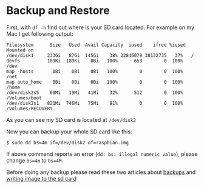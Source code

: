# Backup and Restore

First, with `df -h` find out where is your SD card located. For example on my Mac I get following output:

    Filesystem      Size   Used  Avail Capacity  iused    ifree %iused  Mounted on
    /dev/disk1     233Gi   87Gi  145Gi    38% 22846079 38132735   37%   /
    devfs          189Ki  189Ki    0Bi   100%      653        0  100%   /dev
    map -hosts       0Bi    0Bi    0Bi   100%        0        0  100%   /net
    map auto_home    0Bi    0Bi    0Bi   100%        0        0  100%   /home
    /dev/disk2s5    60Mi   19Mi   41Mi    32%      512        0  100%   /Volumes/boot
    /dev/disk2s1   821Mi  746Mi   75Mi    91%        0        0  100%   /Volumes/RECOVERY

As you can see my SD card is located at `/dev/disk2`

Now you can backup your whole SD card like this:

    $ sudo dd bs=4m if=/dev/disk2 of=raspbian.img

If above command reports an error (`dd: bs: illegal numeric value`), please change `bs=4m` to `bs=4M`.

Before doing any backup please read these two articles about [backups](https://www.raspberrypi.org/documentation/linux/filesystem/backup.md) and [writing image to the sd card](https://www.raspberrypi.org/documentation/installation/installing-images/README.md)

